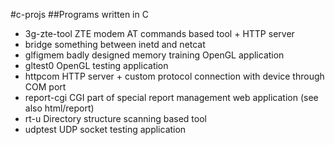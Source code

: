 #c-projs
##Programs written in C
* 3g-zte-tool ZTE modem AT commands based tool + HTTP server
* bridge something between inetd and netcat
* glfigmem badly designed memory training OpenGL application
* gltest0 OpenGL testing application
* httpcom HTTP server + custom protocol connection with device through COM port
* report-cgi CGI part of special report management web application (see also html/report)
* rt-u Directory structure scanning based tool
* udptest UDP socket testing application
